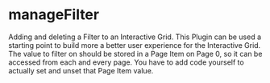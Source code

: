 # manageFilter
Adding and deleting a Filter to an Interactive Grid. 
This Plugin can be used a starting point to build more a better user experience for the Interactive Grid.
The value to filter on should be stored in a Page Item on Page 0, so it can be accessed from each and every page.
You have to add code yourself to actually set and unset that Page Item value.
